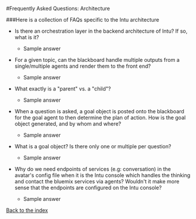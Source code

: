 #Frequently Asked Questions: Architecture

###Here is a collection of FAQs specific to the Intu architecture

* Is there an orchestration layer in the backend architecture of Intu? If so, what is it?
  * Sample answer

* For a given topic, can the blackboard handle multiple outputs from a single/multiple agents and render them to the front end?
  * Sample answer

* What exactly is a "parent" vs. a "child"?
  * Sample answer

* When a question is asked, a goal object is posted onto the blackboard for the goal agent to then determine the plan of action. How is the goal object generated, and by whom and where?
  * Sample answer

* What is a goal object? Is there only one or multiple per question?
  * Sample answer

* Why do we need endpoints of services (e.g: conversation) in the avatar's config file when it is the Intu console which handles the thinking and contact the bluemix services via agents? Wouldn't it make more sense that the endpoints are configured on the Intu console?
  * Sample answer

[Back to the index](../../README.md)
